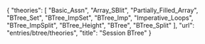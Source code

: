 {
    "theories": [
        "Basic_Assn",
        "Array_SBlit",
        "Partially_Filled_Array",
        "BTree_Set",
        "BTree_ImpSet",
        "BTree_Imp",
        "Imperative_Loops",
        "BTree_ImpSplit",
        "BTree_Height",
        "BTree",
        "BTree_Split"
    ],
    "url": "entries/btree/theories",
    "title": "Session BTree"
}